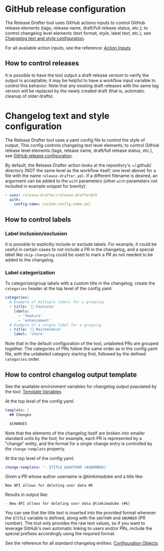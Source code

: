 # GitHub release configuration
The Release Drafter tool uses GitHub actions inputs to control GitHub release elements (tags, release name, draft/full release status, etc.); to control changelog level elements (text format, style, label text, etc.), see [Changelog text and style configuration](#changelog-text-and-style-configuration).  

For all available action inputs, see the reference: [Action Inputs](https://github.com/release-drafter/release-drafter#action-inputs)


## How to control releases
It is possible to have the tool output a draft release version to verify the output is acceptable; it may be helpful to have a workflow input variable to control this behavior. Note that any existing draft releases with the same tag version will be replaced by the newly created draft (that is, automatic cleanup of older drafts).

# Changelog text and style configuration
The Release Drafter tool uses a yaml config file to control the style of output. This config controls changelog text level elements; to control GitHub release level elements (tags, release name, draft/full release status, etc.), see [GitHub release configuration](#github-release-configuration).

By default, the Release Drafter action looks at the repository's ~/.github/ directory (NOT the same level as the workflow itself; one level above) for a file with the name `release-drafter.yml`. If a different filename is desired, an argurment can be added to the `with` parameters (other `with` parameters not included in example snippet for brevity):  
```yaml
- uses: release-drafter/release-drafter@v5
  with:
    config-name: custom-config-name.yml
```

## How to control labels
### Label inclusion/exclusion
It is possible to explicitly include or exclude labels. For example, it could be useful in certain cases to not include a PR in the changelog, and a special label like `skip-changelog` could be used to mark a PR as not needed to be added to the changelog.

### Label categorization
To categorize/group labels with a custom title in the changelog, create the `categories` header at the top level of the config yaml:
```yaml
categories:
  # Example of multiple labels for a grouping
  - title: '🚀 Features'
    labels:
      - 'feature'
      - 'enhancement'
  # Example of a single label for a grouping
  - title: '🧰 Maintenance'
    label: 'chore'
```

Note that in the default configuration of the tool, unlabeled PRs are grouped together. The categories of PRs follow the same order as in the config yaml file, with the unlabeled category starting first, followed by the defined `categories` order.

## How to control changelog output template
See the available environment variables for changelog output populated by the tool: [Template Variables](https://github.com/release-drafter/release-drafter#template-variables)

At the top level of the config yaml:
```yaml
template: |
  ## Changes

  $CHANGES
```

Note that the elements of the changelog itself are broken into smaller standard units by the tool; for example, each PR is represented by a "change" entity, and the format for a single change entry is controlled by the `change-template` property. 

At the top level of the config yaml:
```yaml
change-template: '- $TITLE @$AUTHOR (#$NUMBER)'
```
Given a PR whose author username is @timkimadobe and a title like:
```
New API allows for deleting user data #6 
```

Results in output like:
```
- New API allows for deleting user data @timkimadobe (#6)
```
You can see that the title text is inserted into the provided format wherever the `$TITLE` variable is defined, along with the `$AUTHOR` and `$NUMBER` (PR number). The tool only provides the raw text values, so if you want to leverage GitHub's own automatic linking to users and/or PRs, include the special prefixes accordingly using the required format.

See the reference for all standard changelog entities: [Configuration Objects](https://github.com/release-drafter/release-drafter#configuration-options)

